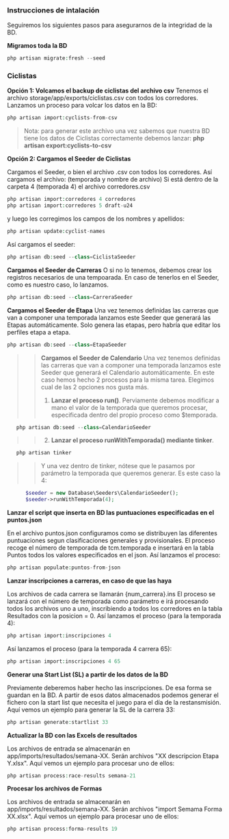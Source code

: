 ### Instrucciones de intalación

Seguiremos los siguientes pasos para asegurarnos de la integridad de la BD.

**Migramos toda la BD**

```php
php artisan migrate:fresh --seed
```

### Ciclistas

**Opción 1: Volcamos el backup de ciclistas del archivo csv**
Tenemos el archivo storage/app/exports/ciclistas.csv con todos los corredores.
Lanzamos un proceso para volcar los datos en la BD:
```php
php artisan import:cyclists-from-csv
```
> Nota: para generar este archivo una vez sabemos que nuestra BD tiene los datos de Ciclistas correctamente debemos lanzar: **php artisan export:cyclists-to-csv**



**Opción 2: Cargamos el Seeder de Ciclistas**

Cargamos el Seeder, o bien el archivo .csv con todos los corredores.
Así cargamos el archivo: (temporada y nombre de archivo)
Si está dentro de la carpeta 4 (temporada 4) el archivo corredores.csv
```php
php artisan import:corredores 4 corredores
php artisan import:corredores 5 draft-u24
```
y luego les corregimos los campos de los nombres y apellidos:
```php
php artisan update:cyclist-names
```


Así cargamos el seeder:
```php
php artisan db:seed --class=CiclistaSeeder
```

**Cargamos el Seeder de Carreras**
O si no lo tenemos, debemos crear los registros necesarios de una tempoarada.
En caso de tenerlos en el Seeder, como es nuestro caso, lo lanzamos. 

```php
php artisan db:seed --class=CarreraSeeder
```

**Cargamos el Seeder de Etapa**
Una vez tenemos definidas las carreras que van a componer una temporada lanzamos este Seeder que generará las Etapas automáticamente.
Solo genera las etapas, pero habría que editar los perfiles etapa a etapa.

```php
php artisan db:seed --class=EtapaSeeder
```
>> **Cargamos el Seeder de Calendario**
Una vez tenemos definidas las carreras que van a componer una temporada lanzamos este Seeder que generará el Calendario automáticamente.
En este caso hemos hecho 2 procesos para la misma tarea. Elegimos cual de las 2 opciones nos gusta más.
>> 1. **Lanzar el proceso run()**. Perviamente debemos modificar a mano el valor de la temporada que queremos procesar, especificada dentro del propio proceso como $temporada.

```php
   php artisan db:seed --class=CalendarioSeeder
```
>>2. **Lanzar el proceso runWithTemporada() mediante tinker**.
```php
   php artisan tinker
```

>> Y una vez dentro de tinker, nótese que le pasamos por parámetro la temporada que queremos generar. Es este caso la 4:
```php
      $seeder = new Database\Seeders\CalendarioSeeder();
      $seeder->runWithTemporada(4);
```
**Lanzar el script que inserta en BD las puntuaciones especificadas en el puntos.json**

En el archivo puntos.json configuramos como se distribuyen las diferentes puntuaciones segun clasificaciones generales y provisionales.
El proceso recoge el número de temporada de tcm.temporada e insertará en la tabla Puntos todos los valores especificados en el json.
Así lanzamos el proceso:
```php
php artisan populate:puntos-from-json
```

**Lanzar inscripciones a carreras, en caso de que las haya**

Los archivos de cada carrera se llamarán {num_carrera}.ins
El proceso se lanzará con el número de temporada como parámetro e irá procesando todos los archivos uno a uno, inscribiendo a todos los corredores en la tabla Resultados con la posicion = 0.
Así lanzamos el proceso (para la temporada 4):
```php
php artisan import:inscripciones 4 
```
Así lanzamos el proceso (para la temporada 4 carrera 65):
```php
php artisan import:inscripciones 4 65
```

**Generar una Start List (SL) a partir de los datos de la BD**

Previamente deberemos haber hecho las inscripciones. De esa forma se guardan en la BD. A partir de esos datos almacenados podemos generar el fichero con la start list que necesita el juego para el día de la restansmisión.
Aquí vemos un ejemplo para generar la SL de la carrera 33:
```php
php artisan generate:startlist 33
```

**Actualizar la BD con las Excels de resultados**

Los archivos de entrada se almacenarán en app/imports/resultados/semana-XX. Serán archivos "XX descripcion Etapa Y.xlsx".
Aquí vemos un ejemplo para procesar uno de ellos:
```php
php artisan process:race-results semana-21
```

**Procesar los archivos de Formas**

Los archivos de entrada se almacenarán en app/imports/resultados/semana-XX. Serán archivos "import Semama Forma XX.xlsx".
Aquí vemos un ejemplo para procesar uno de ellos:
```php
php artisan process:forma-results 19 
```
